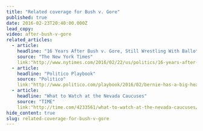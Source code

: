 ```yaml
---
title: "Related coverage for Bush v. Gore"
published: true
date: 2016-02-23T20:40:00.000Z
lead_copy:
video: after-bush-v-gore
related_articles:
  - article:
    headline: "16 Years After Bush v. Gore, Still Wrestling With Ballot-Box Rules"
    source: "The New York Times"
    link:"http://www.nytimes.com/2016/02/22/us/politics/16-years-after-bush-v-gore-still-wrestling-with-ballot-box-rules.html"
  - article:
    headline: "Politico Playbook"
    source: "Politico"
    link:"http://www.politico.com/playbook/2016/02/bernie-has-a-big-headache-besides-delegate-math-trumps-huge-footprint-in-march-states-zucks-new-social-platform-bday-david-axelrod-bob-bauer-hugh-hewitt-is-6-0-alyssa-mastromonaco-212805#ixzz410kUqAM6"
  - article:
    headline: "What to Watch at the Nevada Caucuses"
    source: "TIME"
    link:"http://time.com/4233561/what-to-watch-at-the-nevada-caucuses/"
hide_content: true
slug: related-coverage-for-bush-v-gore
---
```


